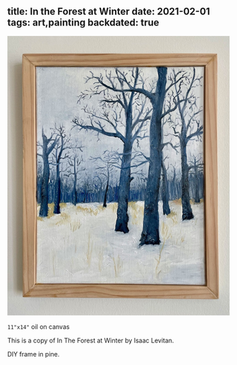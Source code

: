title: In the Forest at Winter
date: 2021-02-01
tags: art,painting
backdated: true
---
![In The Forest At Winter](in_the_forest_at_winter.jpeg)

`11"x14"` oil on canvas

This is a copy of In The Forest at Winter by Isaac Levitan.

DIY frame in pine.